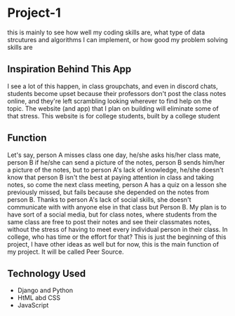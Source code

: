 # Project-1

this is mainly to see how well my coding skills are, what type of data strcutures and algorithms I can implement, or how good my problem solving skills are

## Inspiration Behind This App
I see a lot of this happen, in class groupchats, and even in discord chats, students become upset because their professors don't post the class notes online, and they're left scrambling looking wherever to find help on the topic. The website (and app) that I plan on building will eliminate some of that stress. This website is for college students, built by a college student

## Function
Let's say, person A misses class one day, he/she asks his/her class mate, person B if he/she can send a picture of the notes, person B sends him/her a picture of the notes, but to person A's lack of knowledge, he/she doesn't know that person B isn't the best at paying attention in class and taking notes, so come the next class meeting, person A has a quiz on a lesson she previously missed, but fails because she depended on the notes from person B. Thanks to person A's lack of social skills, she doesn't communicate with with anyone else in that class but Person B. My plan is to have sort of a social media, but for class notes, where students from the same class are free to post their notes and see their classmates notes, without the stress of having to meet every individual person in their class. In college, who has time or the effort for that? This is just the beginning of this project, I have other ideas as well but for now, this is the main function of my project. It will be called Peer Source.

## Technology Used
- Django and Python
- HtML abd CSS
- JavaScript